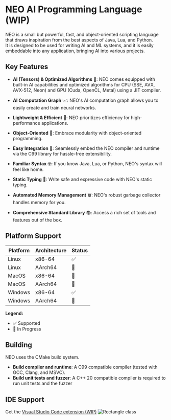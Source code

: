 # NEO AI Programming Language (WIP)

NEO is a small but powerful, fast, and object-oriented scripting language that draws inspiration from the best aspects of Java, Lua, and Python.<br>
It is designed to be used for writing AI and ML systems, and it is easily embeddable into any application, bringing AI into various projects.

## Key Features

- **AI (Tensors) & Optimized Algorithms** 🧠: NEO comes equipped with built-in AI capabilities and optimized algorithms for CPU (SSE, AVX, AVX-512, Neon) and GPU (Cuda, OpenCL, Metal) using a JIT compiler.

- **AI Computation Graph** 📈: NEO's AI computation graph allows you to easily create and train neural networks.

- **Lightweight & Efficient** 🚀: NEO prioritizes efficiency for high-performance applications.

- **Object-Oriented** 🧩: Embrace modularity with object-oriented programming.

- **Easy Integration** 🧬: Seamlessly embed the NEO compiler and runtime via the C99 library for hassle-free extensibility.

- **Familiar Syntax** 🤓: If you know Java, Lua, or Python, NEO's syntax will feel like home.

- **Static Typing** 📝: Write safe and expressive code with NEO's static typing.

- **Automated Memory Management** 🗑️: NEO's robust garbage collector handles memory for you.

- **Comprehensive Standard Library** 📚: Access a rich set of tools and features out of the box.


## Platform Support

| Platform       | Architecture | Status  |
|----------------|--------------|---------|
| Linux          | x86-64       | ✅     |
| Linux          | AArch64      | 🚧     |
| MacOS          | x86-64       | 🚧     |
| MacOS          | AArch64      | 🚧     |
| Windows        | x86-64       | ✅     |
| Windows        | AArch64      | 🚧     |

**Legend:**
- ✅ Supported
- 🚧 In Progress

## Building

NEO uses the CMake build system.<br>
- <b>Build compiler and runtime</b>: A C99 compatible compiler (tested with GCC, Clang, and MSVC).<br>
- <b>Build unit tests and fuzzer</b>: A C++ 20 compatible compiler is required to run unit tests and the fuzzer

## IDE Support
Get the [Visual Studio Code extension (WIP)](https://github.com/MarioSieg/neo_vscode_extensions)
![Rectangle class](https://i.imgur.com/xTPbuT3.png)

